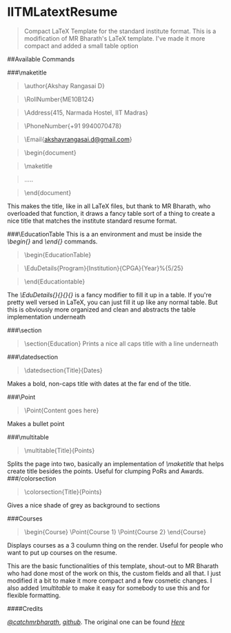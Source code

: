 IITMLatextResume
================

>Compact LaTeX Template for the standard institute format. This is a modification of MR Bharath's LaTeX template. I've made it more compact and added a small table option

##Available Commands

###\maketitle 

> \author{Akshay Rangasai D}

> \RollNumber{ME10B124}

> \Address{415, Narmada Hostel, IIT Madras}

> \PhoneNumber{+91 9940070478}

> \Email{akshayrangasai.d@gmail.com}

> \begin{document}

> \maketitle

> .....

> \end{document}

This makes the title, like in all LaTeX files, but thank to MR Bharath, who overloaded that function, it draws a fancy table sort of a thing to create a nice title that matches the institute standard resume format.

###\EducationTable
This is a an environment and must be inside the *\begin{}* and *\end{}* commands. 
> \begin{EducationTable}

> \EduDetails{Program}{Institution}{CPGA}{Year}%{5/25}

> \end{Educationtable}

The *\EduDetails{}{}{}{}* is a fancy modifier to fill it up in a table. If you're pretty well versed in LaTeX, you can just fill it up like any normal table. But this is obviously more organized and clean and abstracts the table implementation underneath

###\section
> \section{Education}
Prints a nice all caps title with a line underneath

###\datedsection
> \datedsection{Title}{Dates}

Makes a bold, non-caps title with dates at the far end of the title.

###\Point

> \Point{Content goes here}

Makes a bullet point

###\multitable

> \multitable{Title}{Points}

Splits the page into two, basically an implementation of *\maketitle* that helps create title besides the points. Useful for clumping PoRs and Awards.
###/colorsection

> \colorsection{Title}{Points}

Gives a nice shade of grey as background to sections

###Courses

> \begin{Course}
> \Point{Course 1} \Point{Course 2}
> \end{Course}

Displays courses as a 3 coulumn thing on the render. Useful for people who want to put up courses on the resume.

This are the basic functionalities of this template, shout-out to MR Bharath who had done most of the work on this, the custom fields and all that. I just modified it a bit to make it more compact and a few cosmetic changes. I also added *\multitable* to make it easy for somebody to use this and for flexible formatting.

####Credits

*[@catchmrbharath](https://twitter.com/catchmrbharath)*, *[github](https://github.com/catchmrbharath)*.
The original one can be found *[Here](https://github.com/catchmrbharath/IITM-Resume-Class)* 

